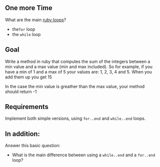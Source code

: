 ## One more Time

What are the main [ruby loops](http://www.tutorialspoint.com/ruby/ruby_loops.htm)?

- the`for` loop
- the `while` loop

## Goal

Write a method in ruby that computes the sum of the integers between a min value and a max value (min and max
included). So for example, if you have a min of 1 and a max of 5 your values are: 1, 2, 3, 4 and 5. When you add
them up you get 15

In the case the min value is greather than the max value, your method should return -1

## Requirements

Implement both simple versions, using `for..end` and `while..end` loops.

## In addition:

Answer this basic question:

- What is the main difference between using a `while..end` and a `for..end` loop?
